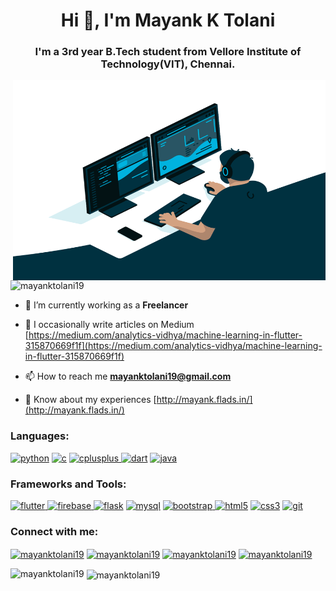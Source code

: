 <h1 align="center">Hi 👋, I'm Mayank K Tolani</h1>
<h3 align="center">I'm a 3rd year B.Tech student from Vellore Institute of Technology(VIT), Chennai.</h3>

<img align="right" alt="GIF" src="code.gif" width="500" height="320" />

<p align="left"> <img src="https://komarev.com/ghpvc/?username=mayanktolani19&label=Profile%20views&color=0e75b6&style=flat" alt="mayanktolani19" /> </p>

- 🔭 I’m currently working as a **Freelancer**

- 📝 I occasionally write articles on Medium [https://medium.com/analytics-vidhya/machine-learning-in-flutter-315870669f1f](https://medium.com/analytics-vidhya/machine-learning-in-flutter-315870669f1f)

- 📫 How to reach me **mayanktolani19@gmail.com**

- 📄 Know about my experiences [http://mayank.flads.in/](http://mayank.flads.in/)



<h3 align="left">Languages:</h3>
<p align="left"><a href="https://img.shields.io/badge/Python-3776AB?style=for-the-badge&logo=python&logoColor=white" target="_blank"> <img src="https://img.shields.io/badge/Python-3776AB?style=for-the-badge&logo=python&logoColor=white" alt="python"/></a>
<a href="https://img.shields.io/badge/C-00599C?style=for-the-badge&logo=c&logoColor=white" target="_blank"> <img src="https://img.shields.io/badge/C-00599C?style=for-the-badge&logo=c&logoColor=white" alt="c"/></a>
<a href="https://img.shields.io/badge/C%2B%2B-00599C?style=for-the-badge&logo=c%2B%2B&logoColor=white" target="_blank"> <img src="https://img.shields.io/badge/C%2B%2B-00599C?style=for-the-badge&logo=c%2B%2B&logoColor=white" alt="cplusplus"/> </a>
<a href="https://img.shields.io/badge/Dart-0175C2?style=for-the-badge&logo=dart&logoColor=white" target="_blank"> <img src="https://img.shields.io/badge/Dart-0175C2?style=for-the-badge&logo=dart&logoColor=white" alt="dart"/></a>
<a href="https://img.shields.io/badge/Java-ED8B00?style=for-the-badge&logo=java&logoColor=white" target="_blank"> <img src="https://img.shields.io/badge/Java-ED8B00?style=for-the-badge&logo=java&logoColor=white" alt="java"/></a></p>


<h3 align="left">Frameworks and Tools:</h3>
<p align="left">
<a href="https://img.shields.io/badge/Flutter-02569B?style=for-the-badge&logo=flutter&logoColor=white" target="_blank"> <img src="https://img.shields.io/badge/Flutter-02569B?style=for-the-badge&logo=flutter&logoColor=white" alt="flutter"/> </a>
<a href="https://camo.githubusercontent.com/e2d2713531b33068d2fcaba123f070176d8a68e7e5df4658c9050ea54b876571/68747470733a2f2f696d672e736869656c64732e696f2f62616467652f2d46697265626173652d3138313731373f7374796c653d666f722d7468652d6261646765266c6f676f3d6669726562617365" target="_blank"> <img src="https://camo.githubusercontent.com/e2d2713531b33068d2fcaba123f070176d8a68e7e5df4658c9050ea54b876571/68747470733a2f2f696d672e736869656c64732e696f2f62616467652f2d46697265626173652d3138313731373f7374796c653d666f722d7468652d6261646765266c6f676f3d6669726562617365" alt="firebase"/>
<a href="https://img.shields.io/badge/Flask-000000?style=for-the-badge&logo=flask&logoColor=white" target="_blank"> <img src="https://img.shields.io/badge/Flask-000000?style=for-the-badge&logo=flask&logoColor=white" alt="flask"/></a>
<a href="	https://img.shields.io/badge/MySQL-00000F?style=for-the-badge&logo=mysql&logoColor=white"> <img src="https://img.shields.io/badge/MySQL-00000F?style=for-the-badge&logo=mysql&logoColor=white" alt="mysql"/></a>
<a href="https://img.shields.io/badge/Bootstrap-563D7C?style=for-the-badge&logo=bootstrap&logoColor=white" target="_blank"> <img src="https://img.shields.io/badge/Bootstrap-563D7C?style=for-the-badge&logo=bootstrap&logoColor=white" alt="bootstrap"/>
</a> 
<a href="https://img.shields.io/badge/HTML-239120?style=for-the-badge&logo=html5&logoColor=white" target="_blank"> <img src="https://img.shields.io/badge/HTML-239120?style=for-the-badge&logo=html5&logoColor=white" alt="html5"/></a>
<a href="https://img.shields.io/badge/CSS-239120?&style=for-the-badge&logo=css3&logoColor=white" target="_blank"> <img src="https://img.shields.io/badge/CSS-239120?&style=for-the-badge&logo=css3&logoColor=white" alt="css3"/></a>
<a href="https://camo.githubusercontent.com/d5e222f37b91cf39143d6ed867b049fed4f621256765b33620103bf99a05d1f5/68747470733a2f2f696d672e736869656c64732e696f2f62616467652f2d4769742d626c61636b3f7374796c653d666f722d7468652d6261646765266c6f676f3d676974" target="_blank"> <img src="https://camo.githubusercontent.com/d5e222f37b91cf39143d6ed867b049fed4f621256765b33620103bf99a05d1f5/68747470733a2f2f696d672e736869656c64732e696f2f62616467652f2d4769742d626c61636b3f7374796c653d666f722d7468652d6261646765266c6f676f3d676974" alt="git"/></a>


<h3 align="left">Connect with me:</h3>
<p align="left">
<a href="https://linkedin.com/in/mayanktolani19" target="blank"><img align="center" src="https://img.shields.io/badge/LinkedIn-0077B5?style=for-the-badge&logo=linkedin&logoColor=white" alt="mayanktolani19"/></a>
<a href="https://instagram.com/mayanktolani19" target="blank"><img align="center" src="https://img.shields.io/badge/Instagram-E4405F?style=for-the-badge&logo=instagram&logoColor=white" alt="mayanktolani19"/></a>
<a href="https://www.hackerrank.com/mayanktolani19" target="blank"><img align="center" src="https://img.shields.io/badge/Facebook-1877F2?style=for-the-badge&logo=facebook&logoColor=white" alt="mayanktolani19"/></a>
<a href="mailto:mayanktolani19@gmail.com" target="blank"><img align="center" src="https://img.shields.io/badge/Gmail-D14836?style=for-the-badge&logo=gmail&logoColor=white" alt="mayanktolani19"/></a>
</p>

<p><img align="left" src="https://github-readme-stats.vercel.app/api/top-langs?username=mayanktolani19&show_icons=true&locale=en&layout=compact" alt="mayanktolani19" /></p>



<p>&nbsp;<img align="center" src="https://github-readme-stats.vercel.app/api?username=mayanktolani19&show_icons=true&locale=en" alt="mayanktolani19" /></p>

